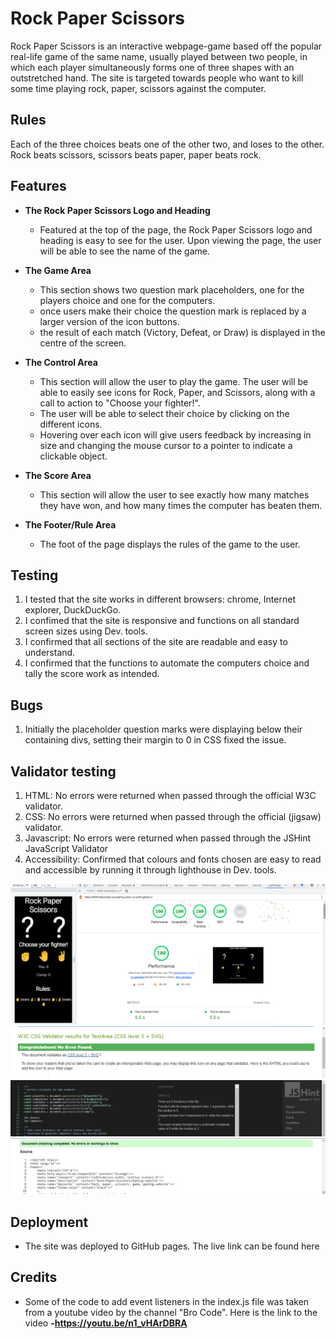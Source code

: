 # Rock Paper Scissors
Rock Paper Scissors is an interactive webpage-game based off the popular real-life game of the same name, usually played between two people, in which each player simultaneously forms one of three shapes with an outstretched hand. The site is targeted towards people who want to kill some time playing rock, paper, scissors against the computer.

## Rules
Each of the three choices beats one of the other two, and loses to the other. Rock beats scissors, scissors beats paper, paper beats rock.


## Features

- __The Rock Paper Scissors Logo and Heading__

  - Featured at the top of the page, the Rock Paper Scissors logo and heading is easy to see for the user. Upon viewing the page, the user will be able to see the name of the game.

- __The Game Area__
  - This section shows two question mark placeholders, one for the players choice and one for the computers.
  - once users make their choice the question mark is replaced by a larger version of the icon buttons.
  - the result of each match (Victory, Defeat, or Draw) is displayed in the centre of the screen.

- __The Control Area__

  - This section will allow the user to play the game. The user will be able to easily see icons for Rock, Paper, and Scissors, along with a call to action to "Choose your fighter!".
  - The user will be able to select their choice by clicking on the different icons. 
  - Hovering over each icon will give users feedback by increasing in size and changing the mouse cursor to a pointer to indicate a clickable object.

- __The Score Area__

  - This section will allow the user to see exactly how many matches they have won, and how many times the computer has beaten them. 

- __The Footer/Rule Area__

  - The foot of the page displays the rules of the game to the user.

## Testing
1. I tested that the site works in different browsers: chrome, Internet explorer, DuckDuckGo.
2. I confimed that the site is responsive and functions on all standard screen sizes using Dev. tools.
3. I confirmed that all sections of the site are readable and easy to understand.
4. I confirmed that the functions to automate the computers choice and tally the score work as intended.

## Bugs
1. Initially the placeholder question marks were displaying below their containing divs, setting their margin to 0 in CSS fixed the issue.

## Validator testing
1. HTML: No errors were returned when passed through the official W3C validator.
2. CSS: No errors were returned when passed through the official (jigsaw) validator.
3. Javascript: No errors were returned when passed through the JSHint JavaScript Validator
4. Accessibility: Confirmed that colours and fonts chosen are easy to read and accessible by running it through lighthouse in Dev. tools.

![](assets/screenshots/Screenshot%20(35).png)
![](assets/screenshots/Screenshot%20(36).png)
![](assets/screenshots/Screenshot%20(37).png)
![](assets/screenshots/Screenshot%20(38).png)

## Deployment
- The site was deployed to GitHub pages. The live link can be found here

## Credits
- Some of the code to add event listeners in the index.js file was taken from a youtube video by the
channel "Bro Code". Here is the link to the video 
__-https://youtu.be/n1_vHArDBRA__